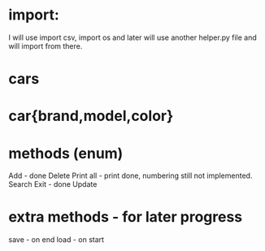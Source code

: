 # import:
I will use import csv, import os and later will use another helper.py file and will import from there.


# cars

# car{brand,model,color}

# methods (enum)
Add - done
Delete
Print all - print done, numbering still not implemented.
Search
Exit - done
Update

# extra methods - for later progress
save - on end
load - on start



